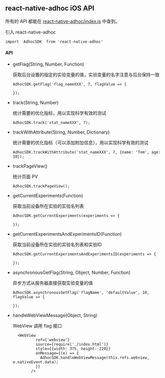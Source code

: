 ## react-native-adhoc iOS API


所有的 API 都能在 [react-native-adhoc/index.js](../index.js) 中查到。

引入 react-native-adhoc

```
import  AdhocSDK  from 'react-native-adhoc'
```

#### API

- getFlag(String, Number, Function)

  获取后台设置的指定的实验变量的值，实验变量的名字注意与后台保持一致
  
  ```
  AdhocSDK.getFlag('flag_nameXXX', 7, flagValue => {
  
  });
  ```
  
- track(String, Number)
  
  统计需要的优化指标，用以实现科学有效的测试
  
  ```
  AdhocSDK.track('stat_nameXXX', 7);
  ```
  
- trackWithAttribute(String, Number, Dictionary)

  统计需要的优化指标（可以添加附加信息），用以实现科学有效的测试 

  ```
  AdhocSDK.trackWithAttribute('stat_nameXXX', 7, {name: 'Tom', age: 18});
  ```

- trackPageView()

  统计页面 PV
  
  ```
  AdhocSDK.trackPageView();
  ```
 
- getCurrentExperiments(Function)

  获取当前设备所在实验的实验名列表
  
  ```
  AdhocSDK.getCurrentExperiments(experiments => {
  
  });
  ```
  
- getCurrentExperimentsAndExperimentsID(Function)

  获取当前设备所在实验的实验名列表和实验ID
  
   ```
  AdhocSDK.getCurrentExperimentsAndExperimentsID(experiments => {
  
  });
  ```

- asynchronousGetFlag(String, Object, Number, Function)

  异步方式从服务器直接获取实验变量的值
  
  ```
  AdhocSDK.asynchronousGetFlag('flagName', 'defaultValue', 10, flagValue => {
  
  });
  ```
  
- handleWebViewMessage(Object, String)

  WebView 调用 flag 接口
  
  ```
    <WebView
            ref={'webview'}
            source={require('./index.html')}
            style={{width: 375, height: 220}}
            onMessage={(e) => {
              AdhocSDK.handleWebViewMessage(this.refs.webview, e.nativeEvent.data);
            }}
          />
  ```